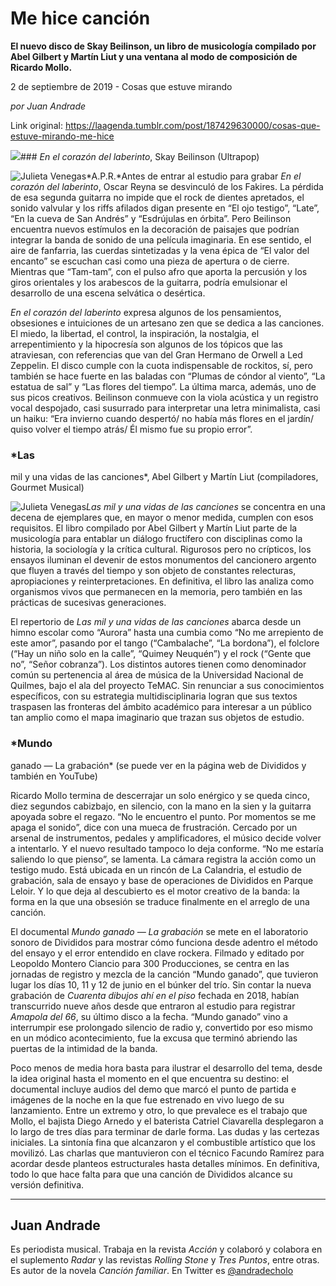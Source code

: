 # Me hice canción

**El nuevo disco de Skay Beilinson, un libro de musicología compilado por Abel Gilbert y Martín Liut y una ventana al modo de composición de Ricardo Mollo.**

2 de septiembre de 2019 - Cosas que estuve mirando

_por Juan Andrade_

Link original: https://laagenda.tumblr.com/post/187429630000/cosas-que-estuve-mirando-me-hice

![](https://64.media.tumblr.com/b17523d67ec4d10b03508b1e3687daaa/227f5d0a20af39cf-eb/s500x750/99a99ef030cdc86da46778e8905fbc201dc4be00.jpg)### *En
el corazón del laberinto*, Skay Beilinson (Ultrapop)

![Julieta Venegas](https://64.media.tumblr.com/1b52a8c70254a7d6188ac36786bfe19c/227f5d0a20af39cf-74/s250x400/9c42d7961f01e98cd6a967c62f473d98cc3ebaea.jpg)*A.P.R.*Antes de entrar al estudio para grabar *En el corazón del laberinto*, Oscar Reyna
se desvinculó de los Fakires. La pérdida de esa segunda guitarra no impide que
el rock de dientes apretados, el sonido valvular y los riffs afilados digan
presente en “El ojo testigo”, “Late”, “En la cueva de San Andrés” y “Esdrújulas
en órbita”. Pero Beilinson encuentra nuevos estímulos en la decoración de
paisajes que podrían integrar la banda de sonido de una película imaginaria. En
ese sentido, el aire de fanfarria, las cuerdas sintetizadas y la vena épica de
“El valor del encanto” se escuchan casi como una pieza de apertura o de cierre.
Mientras que “Tam-tam”, con el pulso afro que aporta la percusión y los giros
orientales y los arabescos de la guitarra, podría emulsionar el desarrollo de
una escena selvática o desértica.

*En
el corazón del laberinto* expresa algunos de los
pensamientos, obsesiones e intuiciones de un artesano zen que se dedica a las
canciones. El miedo, la libertad, el control, la inspiración, la nostalgia, el
arrepentimiento y la hipocresía son algunos de los tópicos que las atraviesan,
con referencias que van del Gran Hermano de Orwell a Led Zeppelin. El disco
cumple con la cuota indispensable de rockitos, sí, pero también se hace fuerte
en las baladas con “Plumas de cóndor al viento”, “La estatua de sal” y “Las
flores del tiempo”. La última marca, además, uno de sus picos creativos.
Beilinson conmueve con la viola acústica y un registro vocal despojado, casi
susurrado para interpretar una letra minimalista, casi un haiku: “Era invierno
cuando despertó/ no había más flores en el jardín/ quiso volver el tiempo
atrás/ Él mismo fue su propio error”. 

### *Las
mil y una vidas de las canciones*, Abel Gilbert y Martín Liut (compiladores, Gourmet Musical)

![Julieta Venegas](https://64.media.tumblr.com/f38be9226677f65c6856a666437f1c93/227f5d0a20af39cf-c9/s250x400/7c2b8abe03db054286e391d2187df642e81a1455.jpg)*Las
mil y una vidas de las canciones* se concentra en una
decena de ejemplares que, en mayor o menor medida, cumplen con esos requisitos.
El libro compilado por Abel Gilbert y Martín Liut parte de la musicología para
entablar un diálogo fructífero con disciplinas como la historia, la sociología
y la crítica cultural. Rigurosos pero no crípticos, los ensayos iluminan el
devenir de estos monumentos del cancionero argento que fluyen a través del
tiempo y son objeto de constantes relecturas, apropiaciones y reinterpretaciones.
En definitiva, el libro las analiza como organismos vivos que permanecen en la
memoria, pero también en las prácticas de sucesivas generaciones. 

El repertorio de *Las
mil y una vidas de las canciones* abarca desde un himno escolar como “Aurora”
hasta una cumbia como “No me arrepiento de este amor”, pasando por el tango
(“Cambalache”, “La bordona”), el folclore (“Hay un niño solo en la calle”,
“Quimey Neuquén”) y el rock (“Gente que no”, “Señor cobranza”). Los distintos
autores tienen como denominador común su pertenencia al área de música de la
Universidad Nacional de Quilmes, bajo el ala del proyecto TeMAC. Sin renunciar
a sus conocimientos específicos, con su estrategia multidisciplinaria logran
que sus textos traspasen las fronteras del ámbito académico para interesar a un
público tan amplio como el mapa imaginario que trazan sus objetos de estudio. 

### *Mundo
ganado — La grabación* (se puede ver en la página web de Divididos y también en YouTube)

Ricardo Mollo termina de descerrajar un solo enérgico
y se queda cinco, diez segundos cabizbajo, en silencio, con la mano en la sien
y la guitarra apoyada sobre el regazo. “No le encuentro el punto. Por momentos
se me apaga el sonido”, dice con una mueca de frustración. Cercado por un
arsenal de instrumentos, pedales y amplificadores, el músico decide volver a
intentarlo. Y el nuevo resultado tampoco lo deja conforme. “No me estaría
saliendo lo que pienso”, se lamenta. La cámara registra la acción como un
testigo mudo. Está ubicada en un rincón de La Calandria, el estudio de
grabación, sala de ensayo y base de operaciones de Divididos en Parque Leloir.
Y lo que deja al descubierto es el motor creativo de la banda: la forma en la que
una obsesión se traduce finalmente en el arreglo de una canción.

El documental *Mundo
ganado — La grabación* se mete en el laboratorio sonoro de Divididos para
mostrar cómo funciona desde adentro el método del ensayo y el error entendido
en clave rockera. Filmado y editado por Leopoldo Montero Ciancio para 300
Producciones, se centra en las jornadas de registro y mezcla de la canción
“Mundo ganado”, que tuvieron lugar los días 10, 11 y 12 de junio en el búnker del
trío. Sin contar la nueva grabación de *Cuarenta
dibujos ahí en el piso* fechada en 2018, habían transcurrido nueve años
desde que entraron al estudio para registrar *Amapola del 66*, su último disco a la fecha. “Mundo ganado” vino a
interrumpir ese prolongado silencio de radio y, convertido por eso mismo en un módico
acontecimiento, fue la excusa que terminó abriendo las puertas de la intimidad
de la banda.

Poco menos de media hora basta para ilustrar el
desarrollo del tema, desde la idea original hasta el momento en el que
encuentra su destino: el documental incluye audios del demo que marcó el punto
de partida e imágenes de la noche en la que fue estrenado en vivo luego de su
lanzamiento. Entre un extremo y otro, lo que prevalece es el trabajo que Mollo,
el bajista Diego Arnedo y el baterista Catriel Ciavarella desplegaron a lo largo
de tres días para terminar de darle forma. Las dudas y las certezas iniciales.
La sintonía fina que alcanzaron y el combustible artístico que los movilizó. Las
charlas que mantuvieron con el técnico Facundo Ramírez para acordar desde
planteos estructurales hasta detalles mínimos. En definitiva, todo lo que hace
falta para que una canción de Divididos
alcance su versión definitiva.  



---

Juan Andrade
------------

 Es periodista musical. Trabaja en la revista *Acción* y colaboró y colabora en el suplemento *Radar* y las revistas *Rolling Stone* y *Tres Puntos*, entre otras. Es autor de la novela *Canción familiar*. En Twitter es [@andradecholo](https://twitter.com/andradecholo?lang=es) 

